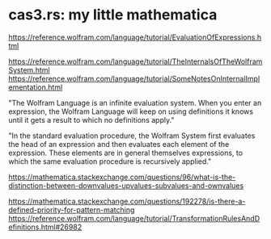 # cas3.rs: my little mathematica

https://reference.wolfram.com/language/tutorial/EvaluationOfExpressions.html

https://reference.wolfram.com/language/tutorial/TheInternalsOfTheWolframSystem.html
https://reference.wolfram.com/language/tutorial/SomeNotesOnInternalImplementation.html

"The Wolfram Language is an infinite evaluation system. When you enter an expression, the Wolfram Language will keep on using definitions it knows until it gets a result to which no definitions apply."

"In the standard evaluation procedure, the Wolfram System first evaluates the head of an expression and then evaluates each element of the expression. These elements are in general themselves expressions, to which the same evaluation procedure is recursively applied."

https://mathematica.stackexchange.com/questions/96/what-is-the-distinction-between-downvalues-upvalues-subvalues-and-ownvalues

https://mathematica.stackexchange.com/questions/192278/is-there-a-defined-priority-for-pattern-matching
https://reference.wolfram.com/language/tutorial/TransformationRulesAndDefinitions.html#26982

